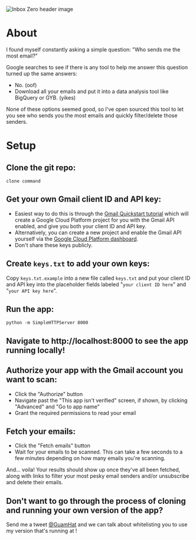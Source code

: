 ![Inbox Zero header image](https://i.imgur.com/r2O8l3T.png "Inbox Zero header image")

# About

I found myself constantly asking a simple question: "Who sends me the most email?"

Google searches to see if there is any tool to help me answer this question turned up the same answers:

- No. (oof)
- Download all your emails and put it into a data analysis tool like BigQuery or GYB. (yikes)

None of these options seemed good, so I've open sourced this tool to let you see who sends you the most emails and quickly filter/delete those senders.

# Setup

## Clone the git repo:
```clone command```

## Get your own Gmail client ID and API key: 
- Easiest way to do this is through the [Gmail Quickstart tutorial](https://developers.google.com/gmail/api/quickstart/js) which will create a Google Cloud Platform project for you with the Gmail API enabled, and give you both your client ID and API key.
- Alternatively, you can create a new project and enable the Gmail API yourself via the [Google Cloud Platform dashboard](https://console.cloud.google.com/home/dashboard).
- Don't share these keys publicly.

## Create `keys.txt` to add your own keys:
Copy `keys.txt.example` into a new file called `keys.txt` and put your client ID and API key into the placeholder fields labeled "`your client ID here`" and "`your API key here`".

## Run the app:
`python -m SimpleHTTPServer 8000`

## Navigate to http://localhost:8000 to see the app running locally! 

## Authorize your app with the Gmail account you want to scan:
- Click the "Authorize" button
- Navigate past the "This app isn't verified" screen, if shown, by clicking "Advanced" and "Go to app name"
- Grant the required permissions to read your email

## Fetch your emails:
- Click the "Fetch emails" button
- Wait for your emails to be scanned. This can take a few seconds to a few minutes depending on how many emails you're scanning.

And… voila! Your results should show up once they've all been fetched, along with links to filter your most pesky email senders and/or unsubscribe and delete their emails.


## Don't want to go through the process of cloning and running your own version of the app? 

Send me a tweet [@GuamHat](https://twitter.com/GuamHat) and we can talk about whitelisting you to use my version that's running at <link>!
